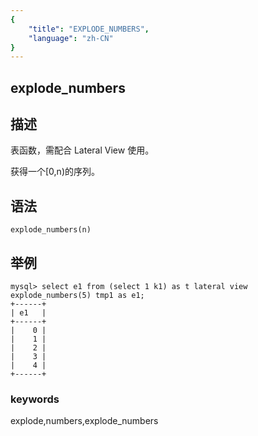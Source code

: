 ```yaml
---
{
    "title": "EXPLODE_NUMBERS",
    "language": "zh-CN"
}
---
```


## explode_numbers

## 描述

表函数，需配合 Lateral View 使用。

获得一个[0,n)的序列。

## 语法
`explode_numbers(n)`

## 举例

```
mysql> select e1 from (select 1 k1) as t lateral view explode_numbers(5) tmp1 as e1;
+------+
| e1   |
+------+
|    0 |
|    1 |
|    2 |
|    3 |
|    4 |
+------+
```
### keywords

explode,numbers,explode_numbers
